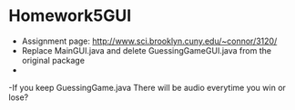 # Homework5GUI
- Assignment page: http://www.sci.brooklyn.cuny.edu/~connor/3120/
- Replace MainGUI.java and delete GuessingGameGUI.java from the original package
- 
-If  you keep GuessingGame.java
There will be audio everytime you win or lose?
